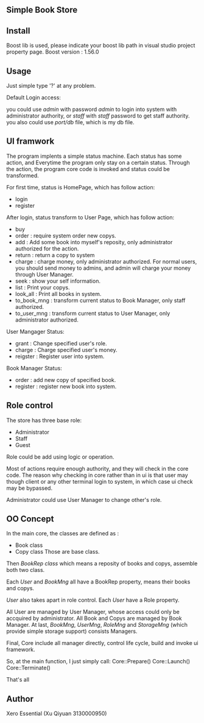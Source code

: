 Simple Book Store
---
## Install
Boost lib is used,
please indicate your boost lib path in visual studio project property page.
Boost version : 1.56.0


## Usage
Just simple type '?' at any problem.

Default Login access:

you could use _admin_ with password _admin_ to login into system with administrator authority, or _staff_ with _staff_ password to get staff authority.
you also could use _port/db_ file, which is my db file.


## UI framwork
The program implents a simple status machine.
Each status has some action, and Everytime the program only stay on a certain status.
Through the action, the program core code is invoked and status could be transformed.

For first time, status is HomePage, which has follow action:
- login
- register

After login, status transform to User Page, which has follow action:
- buy
- order : require system order new copys.
- add : Add some book into myself's reposity, only administrator authorized for the action.
- return : return a copy to system
- charge : charge money, only administrator authorized. For normal users, you should send money to admins, and admin will charge your money through User Manager.
- seek : show your self information.
- list : Print your copys.
- look\_all : Print all books in system.
- to\_book\_mng : transform current status to Book Manager, only staff authorized.
- to\_user\_mng : transform current status to User Manager, only administrator authorized.

User Mangager Status:
- grant : Change specified user's role.
- charge : Charge specified user's money.
- reigster : Register user into system.

Book Manager Status:
- order : add new copy of specified book.
- register : register new book into system.

## Role control
The store has three base role:
- Administrator
- Staff
- Guest

Role could be add using logic or operation.

Most of actions require enough authority, and they will check in the core code.
The reason why checking in core rather than in ui is that user may though client or any other terminal login to system, in which case ui check may be bypassed.

Administrator could use User Manager to change other's role.

## OO Concept
In the main core, the classes are defined as :
- Book class
- Copy class
Those are base class.

Then *BookRep class* which means a reposity of books and copys, assemble both two class.

Each *User* and *BookMng* all have a BookRep property, means their books and copys.

*User* also takes apart in role control. Each *User* have a Role property.

All User are managed by User Manager, whose access could only be accquired by administrator.
All Book and Copys are managed by Book Manager.
At last, *BookMng*, *UserMng*, *RoleMng* and *StorageMng* (which provide simple storage support) consists Managers.

Final, Core include all manager directly, control life cycle, build and invoke ui framework.

So, at the main function, I just simply call:
	Core::Prepare()
	Core::Launch()
	Core::Terminate()

That's all

## Author
Xero Essential (Xu Qiyuan 3130000950)
